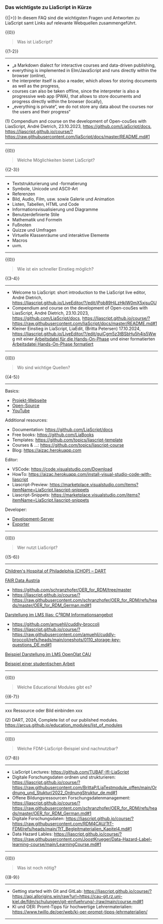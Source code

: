

<!--
author:   Canan Hastik, Gudrun Schwenk
email:    c.hastik@igsd-ev.de
version:  0.1.0
language: de
narrator: Deutsch Female
icon:     https://raw.githubusercontent.com/chastik/Beratung_Dateityp_Bild/refs/heads/main/SODa-Logo_full.svg
link:     https://raw.githubusercontent.com/chastik/Beratung/refs/heads/main/soda.css
comment:  Dieses Modul....
-->


### Das wichtigste zu LiaScript in Kürze

{{|>}}
In diesem FAQ sind die wichtigsten Fragen und Antworten zu LiaScript samt Links auf relevante Webquellen zusammengeführt. 

{{0}}
>Was ist LiaScript?

{{1-2}}
***************
- „a Markdown dialect for interactive courses and data-driven publishing,
- everything is implemented in Elm/JavaScript and runs directly within the browser (online),
- the interpreter itself is also a reader, which allows for storing documents as well as the progress,
- courses can also be taken offline, since the interpreter is also a progressive web app (PWA), that allows to store documents and progress directly within the browser (locally),
- „everything is private“, we do not store any data about the courses nor the users and their progress“ 

(1) Compendium and course on the development of Open-couSes with LiasScript, André Dietrich, 23.10.2023,  https://github.com/LiaScript/docs, https://liascript.github.io/course/?https://raw.githubusercontent.com/liaScript/docs/master/README.md#1

***************


{{0}}
>Welche Möglichkeiten bietet LiaScript?

{{2-3}}
***************
- Textstrukturierung und -formatierung
- Symbole, Unicode und ASCII-Art
- Referenzen
- Bild, Audio, Film, usw. sowie Galerie und Animation
- Listen, Tabellen, HTML und Code
- Informationsvisualisierung und Diagramme
- Benutzerdefinierte Stile
- Mathematik und Formeln
- Fußnoten
- Quizze und Umfragen
- Virtuelle Klassenräume und interaktive Elemente
- Macros
- uvm.

***************

{{0}}
>Wie ist ein schneller Einstieg möglich?

{{3-4}}
***************
- Welcome to LiaScript: short introduction to the LiaScript live editor, André Dietrich, https://liascript.github.io/LiveEditor/?/edit/jPob89HiLzHklW0mX5xjsuOU
- Compendium and course on the development of Open-couSes with LiasScript, André Dietrich, 23.10.2023, https://github.com/LiaScript/docs, https://liascript.github.io/course/?https://raw.githubusercontent.com/liaScript/docs/master/README.md#1
- Kleiner Einstieg in LiaScript, LiaEdit, (Britta Petersen) 17.10.2024, https://liascript.github.io/LiveEditor/?/edit/guiCgm5z3tBSbHu5h4is5Wwg mit einer [Arbeitsdatei für die Hands-On-Phase](https://liascript.github.io/LiveEditor/?/show/file/https://raw.githubusercontent.com/RDM4CAU/LiaPlayground/refs/heads/main/Einstieg-LiaScript_unformatiert.md) und einer formatierten [Arbeitsdatei Hands-On-Phase formatiert](https://liascript.github.io/LiveEditor/?/show/file/https://raw.githubusercontent.com/RDM4CAU/LiaPlayground/refs/heads/main/Einstieg-LiaScript.md)

***************

{{0}}
>Wo sind wichtige Quellen?

{{4-5}}
***************
Basics:

+ [Projekt-Webseite](https://LiaScript.github.io)
+ [Open-Source](https://github.com/liascript)
+ [YouTube](https://www.youtube.com/channel/UCyiTe2GkW_u05HSdvUblGYg)

Additional resources:

- Documentation: https://github.com/LiaScript/docs
- Free books: https://github.com/LiaBooks
- Templates: https://github.com/topics/liascript-template
- Courses & …: https://github.com/topics/liascript-course
- Blog: https://aizac.herokuapp.com

Editor: 

- VSCode: https://code.visualstudio.com/Download
- HowTo: https://aizac.herokuapp.com/install-visual-studio-code-with-liascript
- Liascript-Preview: https://marketplace.visualstudio.com/items?itemName=LiaScript.liascript-snippets
- Liascript-Snippets: https://marketplace.visualstudio.com/items?itemName=LiaScript.liascript-snippets 

Developer:

+ [Development-Server](https://www.npmjs.com/package/@liascript/devserver)
+ [Exporter](https://www.npmjs.com/package/@liascript/exporter)

***************

{{0}}
>Wer nutzt LiaScript?

{{5-6}}
***************
[Children's Hospital of Philadelphia (CHOP) – DART](https://arcus.github.io/education_modules/list_of_modules)

[FAIR Data Austria](https://zenodo.org/records/6923344)

- https://github.com/schranzhofer/OER_for_RDM/tree/master
- https://liascript.github.io/course/?https://raw.githubusercontent.com/schranzhofer/OER_for_RDM/refs/heads/master/OER_for_RDM_German.md#1

[Darstellung im LMS Ilias: C³RDM Informationsangebot](https://www.edulabs.uni-koeln.de/goto.php?target=fold_1513)

- https://github.com/amuehli/cuddly-broccoli
- https://liascript.github.io/course/?https://raw.githubusercontent.com/amuehli/cuddly-broccoli/refs/heads/main/oneshots/0110_storage-key-questions_DE.md#1

[Beispiel Darstellung im LMS OpenOlat CAU](https://lms.uni-kiel.de/url/RepositoryEntry/4888821877)

[Beispiel einer studentischen Arbeit](https://liascript.github.io/course/?https://raw.githubusercontent.com/RDM4CAU/Demos/main/literaturrecherche/digitaleliteraturrecherche.md#1)

***************

{{0}}
>Welche Educational Modules gibt es?

{{6-7}}
***************
xxx Ressource oder Bild einbinden xxx

(2) DART, 2024, Complete list of our published modules.  https://arcus.github.io/education_modules/list_of_modules

***************


{{0}}
>Welche FDM-LiaScript-Beispiel sind nachnutzbar?

{{7-8}}
***************
- LiaScript Lectures: https://github.com/TUBAF-IfI-LiaScript  
- Digitale Forschungsdaten ordnen und strukturieren: https://liascript.github.io/course/?https://raw.githubusercontent.com/BrittaP/LiaTestmodule_offen/main/Ordnung_und_Stuktur/2022_OrdnungStruktur_de.md#1
- Offene Bildungsressourcen Forschungsdatenmanagement:  https://liascript.github.io/course/?https://raw.githubusercontent.com/schranzhofer/OER_for_RDM/refs/heads/master/OER_for_RDM_German.md#1
- Digitale Forschungsdaten: https://liascript.github.io/course/?https://raw.githubusercontent.com/RDM4CAU/TtT-FDM/refs/heads/main/TtT_Begleitmaterialien_Kapitel4.md#1
- Data Hazard Lables: https://liascript.github.io/course/?https://raw.githubusercontent.com/JoostKrueger/Data-Hazard-Label-learning-course/main/LearningCourse.md#1

***************


{{0}}
>Was ist noch nötig?

{{8-9}}
***************
- Getting started with Git and GitLab: https://liascript.github.io/course/?https://api.allorigins.win/raw?url=https://cau-git.rz.uni-kiel.de/fdm/schulungen/git-einfuehrung/-/raw/main/course.md#1 
- KI und OER: Promt-Tipps für hochwertige Lehrermaterialien: https://www.twillo.de/oer/web/ki-oer-prompt-tipps-lehrmaterialien/

***************
